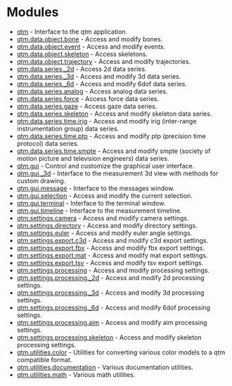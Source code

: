 # Modules

 * [qtm](qtm.md) - Interface to the qtm application.
 * [qtm.data.object.bone](qtm.data.object.bone.md) - Access and modify bones.
 * [qtm.data.object.event](qtm.data.object.event.md) - Access and modify events.
 * [qtm.data.object.skeleton](qtm.data.object.skeleton.md) - Access skeletons.
 * [qtm.data.object.trajectory](qtm.data.object.trajectory.md) - Access and modify trajectories.
 * [qtm.data.series._2d](qtm.data.series._2d.md) - Access 2d data series.
 * [qtm.data.series._3d](qtm.data.series._3d.md) - Access and modify 3d data series.
 * [qtm.data.series._6d](qtm.data.series._6d.md) - Access and modify 6dof data series.
 * [qtm.data.series.analog](qtm.data.series.analog.md) - Access analog data series.
 * [qtm.data.series.force](qtm.data.series.force.md) - Access force data series.
 * [qtm.data.series.gaze](qtm.data.series.gaze.md) - Access gaze data series.
 * [qtm.data.series.skeleton](qtm.data.series.skeleton.md) - Access and modify skeleton data series.
 * [qtm.data.series.time.irig](qtm.data.series.time.irig.md) - Access and modify irig (inter-range instrumentation group) data series.
 * [qtm.data.series.time.ptp](qtm.data.series.time.ptp.md) - Access and modify ptp (precision time protocol) data series.
 * [qtm.data.series.time.smpte](qtm.data.series.time.smpte.md) - Access and modify smpte (society of motion picture and television engineers) data series.
 * [qtm.gui](qtm.gui.md) - Control and customize the graphical user interface.
 * [qtm.gui._3d](qtm.gui._3d.md) - Interface to the measurement 3d view with methods for custom drawing.
 * [qtm.gui.message](qtm.gui.message.md) - Interface to the messages window.
 * [qtm.gui.selection](qtm.gui.selection.md) - Access and modify the current selection.
 * [qtm.gui.terminal](qtm.gui.terminal.md) - Interface to the terminal window.
 * [qtm.gui.timeline](qtm.gui.timeline.md) - Interface to the measurement timeline.
 * [qtm.settings.camera](qtm.settings.camera.md) - Access and modify camera settings.
 * [qtm.settings.directory](qtm.settings.directory.md) - Access and modify directory settings.
 * [qtm.settings.euler](qtm.settings.euler.md) - Access and modify euler angle settings.
 * [qtm.settings.export.c3d](qtm.settings.export.c3d.md) - Access and modify c3d export settings.
 * [qtm.settings.export.fbx](qtm.settings.export.fbx.md) - Access and modify fbx export settings.
 * [qtm.settings.export.mat](qtm.settings.export.mat.md) - Access and modify mat export settings.
 * [qtm.settings.export.tsv](qtm.settings.export.tsv.md) - Access and modify tsv export settings.
 * [qtm.settings.processing](qtm.settings.processing.md) - Access and modify processing settings.
 * [qtm.settings.processing._2d](qtm.settings.processing._2d.md) - Access and modify 2d processing settings.
 * [qtm.settings.processing._3d](qtm.settings.processing._3d.md) - Access and modify 3d processing settings.
 * [qtm.settings.processing._6d](qtm.settings.processing._6d.md) - Access and modify 6dof processing settings.
 * [qtm.settings.processing.aim](qtm.settings.processing.aim.md) - Access and modify aim processing settings.
 * [qtm.settings.processing.skeleton](qtm.settings.processing.skeleton.md) - Access and modify skeleton processing settings.
 * [qtm.utilities.color](qtm.utilities.color.md) - Utilities for converting various color models to a qtm compatible format.
 * [qtm.utilities.documentation](qtm.utilities.documentation.md) - Various documentation utilities.
 * [qtm.utilities.math](qtm.utilities.math.md) - Various math utilities.
